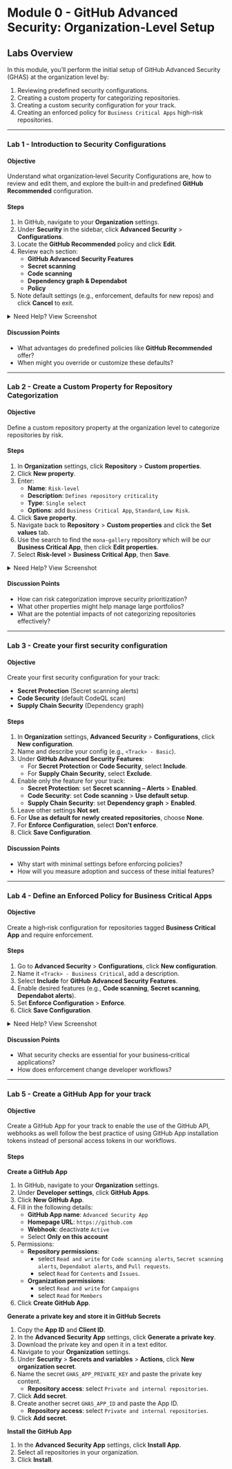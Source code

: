 # Module 0 - GitHub Advanced Security: Organization-Level Setup

## Labs Overview
In this module, you’ll perform the initial setup of GitHub Advanced Security (GHAS) at the organization level by:
1. Reviewing predefined security configurations.
2. Creating a custom property for categorizing repositories.
3. Creating a custom security configuration for your track.
4. Creating an enforced policy for `Business Critical Apps` high-risk repositories.

---

### Lab 1 - Introduction to Security Configurations
#### Objective
Understand what organization‑level Security Configurations are, how to review and edit them, and explore the built‑in and predefined **GitHub Recommended** configuration.

#### Steps
1. In GitHub, navigate to your **Organization** settings.
2. Under **Security** in the sidebar, click **Advanced Security** > **Configurations**.
3. Locate the **GitHub Recommended** policy and click **Edit**.
4. Review each section:
   - **GitHub Advanced Security Features**
   - **Secret scanning**
   - **Code scanning**
   - **Dependency graph & Dependabot**
   - **Policy**
5. Note default settings (e.g., enforcement, defaults for new repos) and click **Cancel** to exit.

<details>
  <summary>Need Help? View Screenshot</summary>
  ![default security configurations](images/configuration-default.png)
</details>

#### Discussion Points
- What advantages do predefined policies like **GitHub Recommended** offer?
- When might you override or customize these defaults?

---

### Lab 2 - Create a Custom Property for Repository Categorization
#### Objective
Define a custom repository property at the organization level to categorize repositories by risk.

#### Steps
1. In **Organization** settings, click **Repository** > **Custom properties**.
2. Click **New property**.
3. Enter:
   - **Name**: `Risk-level`
   - **Description**: `Defines repository criticality`
   - **Type**: `Single select`
   - **Options**: add `Business Critical App`, `Standard`, `Low Risk`.
4. Click **Save property**.
5. Navigate back to **Repository** > **Custom properties** and click the **Set values** tab.
6. Use the search to find the `mona-gallery` repository which will be our **Business Critical App**, then click **Edit properties**.
7. Select **Risk-level** > **Business Critical App**, then **Save**.

<details>
  <summary>Need Help? View Screenshot</summary>
  Defining a custom property:
  ![defining a custom property](images/define-custom-property.png)
  Applying a custom property:
  ![apply a custom property 1](images/apply-custom-property-1.png)
  ![apply a custom property 2](images/apply-custom-property-2.png)
</details>

#### Discussion Points
- How can risk categorization improve security prioritization?
- What other properties might help manage large portfolios?
- What are the potential impacts of not categorizing repositories effectively?

---

### Lab 3 - Create your first security configuration

#### Objective

Create your first security configuration for your track:

- **Secret Protection** (Secret scanning alerts)
- **Code Security** (default CodeQL scan)
- **Supply Chain Security** (Dependency graph)

#### Steps
1. In **Organization** settings, **Advanced Security** > **Configurations**, click **New configuration**.
2. Name and describe your config (e.g., `<Track> - Basic`).
3. Under **GitHub Advanced Security Features**:
    - For **Secret Protection** or **Code Security**, select **Include**.
    - For **Supply Chain Security**, select **Exclude**.
4. Enable only the feature for your track:
   - **Secret Protection**: set **Secret scanning – Alerts** > **Enabled**.
   - **Code Security**: set **Code scanning** > **Use default setup**.
   - **Supply Chain Security**: set **Dependency graph** > **Enabled**.
5. Leave other settings **Not set**.
6. For **Use as default for newly created repositories**, choose **None**.
7. For **Enforce Configuration**, select **Don't enforce**.
8. Click **Save Configuration**.

#### Discussion Points
- Why start with minimal settings before enforcing policies?
- How will you measure adoption and success of these initial features?

---

### Lab 4 - Define an Enforced Policy for Business Critical Apps
#### Objective
Create a high‑risk configuration for repositories tagged **Business Critical App** and require enforcement.

#### Steps
1. Go to **Advanced Security** > **Configurations**, click **New configuration**.
2. Name it `<Track> - Business Critical`, add a description.
3. Select **Include** for **GitHub Advanced Security Features**.
4. Enable desired features (e.g., **Code scanning**, **Secret scanning**, **Dependabot alerts**).
5. Set **Enforce Configuration** > **Enforce**.
6. Click **Save Configuration**.

<details>
  <summary>Need Help? View Screenshot</summary>
  ![applying security configurations](images/new-config.gif)
</details>

#### Discussion Points
- What security checks are essential for your business‑critical applications?
- How does enforcement change developer workflows?

---

### Lab 5 - Create a GitHub App for your track

#### Objective
Create a GitHub App for your track to enable the use of the GitHub API, webhooks as well follow the best practice of using GitHub App installation tokens instead of personal access tokens in our workflows.

#### Steps

**Create a GitHub App**
1. In GitHub, navigate to your **Organization** settings.
2. Under **Developer settings**, click **GitHub Apps**.
3. Click **New GitHub App**.
4. Fill in the following details:
   - **GitHub App name**: `Advanced Security App`
   - **Homepage URL**: `https://github.com`
   - **Webhook**: deactivate `Active`
   - Select **Only on this account**
5. Permissions:
   - **Repository permissions**: 
        - select `Read and write` for `Code scanning alerts`, `Secret scanning alerts`, `Dependabot alerts`, and `Pull requests`.
        - select `Read` for `Contents` and `Issues`.
   - **Organization permissions**:
        - select `Read and write` for `Campaigns`
        - select `Read` for `Members`
6. Click **Create GitHub App**.

**Generate a private key and store it in GitHub Secrets**
1. Copy the **App ID** and **Client ID**.
2. In the **Advanced Security App** settings, click **Generate a private key**.
3. Download the private key and open it in a text editor.
4. Navigate to your **Organization** settings.
5. Under **Security** > **Secrets and variables** > **Actions**, click **New organization secret**.
6. Name the secret `GHAS_APP_PRIVATE_KEY` and paste the private key content.
    - **Repository access**: select `Private and internal repositories`.
7. Click **Add secret**.
8. Create another secret `GHAS_APP_ID` and paste the App ID.
    - **Repository access**: select `Private and internal repositories`.
9. Click **Add secret**.

**Install the GitHub App**
1. In the **Advanced Security App** settings, click **Install App**.
2. Select all repositories in your organization.
3. Click **Install**.
